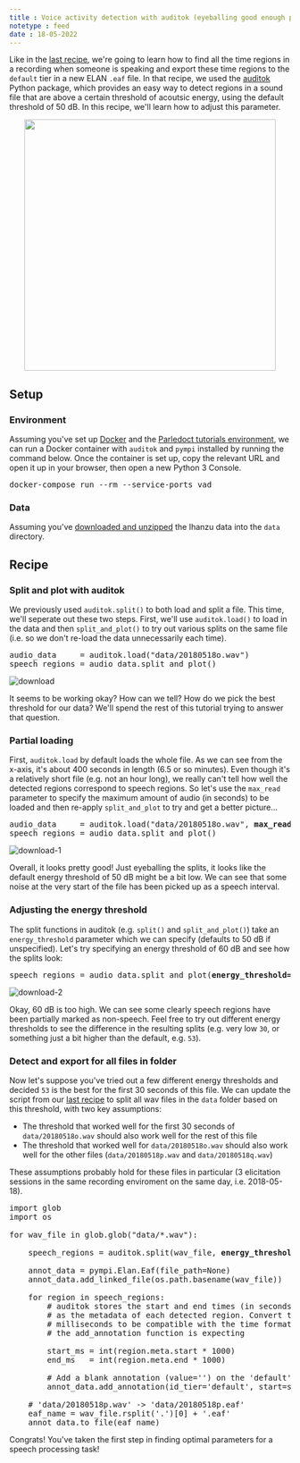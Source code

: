 ```yaml
---
title : Voice activity detection with auditok (eyeballing good enough parameters)
notetype : feed
date : 18-05-2022
---
```


Like in the [last recipe](vad-auditok-defaults), we're going to learn how to find all the time regions in a recording when someone is speaking and export these time regions to the `default` tier in a new ELAN `.eaf` file. In that recipe, we used the [auditok](https://github.com/amsehili/auditok) Python package, which provides an easy way to detect regions in a sound file that are above a certain threshold of acoutsic energy, using the default threshold of 50 dB. In this recipe, we'll learn how to adjust this parameter.

<p style="text-align:center">
    <img width="450" src="https://user-images.githubusercontent.com/9938298/168442089-92b4c98a-c03c-42db-b9e6-484d66de4643.png">
</p>

## Setup

### Environment

Assuming you've set up [Docker](environment-setup-with-docker) and the [Parledoct tutorials environment](parledoct-tutorials-environment), we can run a Docker container with `auditok` and `pympi` installed by running the command below. Once the container is set up, copy the relevant URL and open it up in your browser, then open a new Python 3 Console.

<pre>
docker-compose run --rm --service-ports vad
</pre>

### Data

Assuming you've [downloaded and unzipped](vad-auditok-defaults#data) the Ihanzu data into the `data` directory.

## Recipe

### Split and plot with auditok

We previously used `auditok.split()` to both load and split a file. This time, we'll seperate out these two steps. First, we'll use `auditok.load()` to load in the data and then `split_and_plot()` to try out various splits on the same file (i.e. so we don't re-load the data unnecessarily each time).

<pre>
audio_data     = auditok.load("data/20180518o.wav")
speech_regions = audio_data.split_and_plot()
</pre>

![download](https://user-images.githubusercontent.com/9938298/169068548-a54a5f96-5fba-4a13-8735-ea2c13599cdd.png)

It seems to be working okay? How can we tell? How do we pick the best threshold for our data? We'll spend the rest of this tutorial trying to answer that question.

### Partial loading

First, `auditok.load` by default loads the whole file. As we can see from the x-axis, it's about 400 seconds in length (6.5 or so minutes). Even though it's a relatively short file (e.g. not an hour long), we really can't tell how well the detected regions correspond to speech regions. So let's use the `max_read` parameter to specify the maximum amount of audio (in seconds) to be loaded and then re-apply `split_and_plot` to try and get a better picture...

<pre>
audio_data     = auditok.load("data/20180518o.wav", <b>max_read=30</b>)
speech_regions = audio_data.split_and_plot()
</pre>

![download-1](https://user-images.githubusercontent.com/9938298/169071706-a20bede0-41aa-4905-9c04-7d2d3ef3bb09.png)

Overall, it looks pretty good! Just eyeballing the splits, it looks like the default energy threshold of 50 dB might be a bit low. We can see that some noise at the very start of the file has been picked up as a speech interval.

### Adjusting the energy threshold

The split functions in auditok (e.g. `split()` and `split_and_plot()`) take an `energy_threshold` parameter which we can specify (defaults to 50 dB if unspecified). Let's try specifying an energy threshold of 60 dB and see how the splits look:

<pre>
speech_regions = audio_data.split_and_plot(<b>energy_threshold=60</b>)
</pre>

![download-2](https://user-images.githubusercontent.com/9938298/169072233-39759cfc-0a14-46db-ae74-8cdf213a2afb.png)

Okay, 60 dB is too high. We can see some clearly speech regions have been partially marked as non-speech. Feel free to try out different energy thresholds to see the difference in the resulting splits (e.g. very low `30`, or something just a bit higher than the default, e.g. `53`).

### Detect and export for all files in folder

Now let's suppose you've tried out a few different energy thresholds and decided `53` is the best for the first 30 seconds of this file. We can update the script from our [last recipe](vad-auditok-defaults#detect-and-export-for-all-files-in-folder) to split all wav files in the `data` folder based on this threshold, with two key assumptions:

- The threshold that worked well for the first 30 seconds of `data/20180518o.wav` should also work well for the rest of this file
- The threshold that worked well for `data/20180518o.wav` should also work well for the other files (`data/20180518p.wav` and `data/20180518q.wav`)

These assumptions probably hold for these files in particular (3 elicitation sessions in the same recording enviroment on the same day, i.e. 2018-05-18).

<pre>
import glob
import os 

for wav_file in glob.glob("data/*.wav"):

    speech_regions = auditok.split(wav_file, <b>energy_threshold=53</b>)

    annot_data = pympi.Elan.Eaf(file_path=None)
    annot_data.add_linked_file(os.path.basename(wav_file))

    for region in speech_regions:
        # auditok stores the start and end times (in seconds)
        # as the metadata of each detected region. Convert to
        # milliseconds to be compatible with the time format
        # the add_annotation function is expecting

        start_ms = int(region.meta.start * 1000)
        end_ms   = int(region.meta.end * 1000)

        # Add a blank annotation (value='') on the 'default' tier
        annot_data.add_annotation(id_tier='default', start=start_ms, end=end_ms, value='')

    # 'data/20180518p.wav' -> 'data/20180518p.eaf'
    eaf_name = wav_file.rsplit('.')[0] + '.eaf'
    annot_data.to_file(eaf_name)
</pre>

Congrats! You've taken the first step in finding optimal parameters for a speech processing task!
